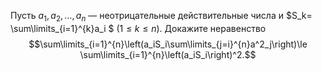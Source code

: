 Пусть $a_1,a_2,\ldots,a_n$ — неотрицательные действительные числа и  $S_k= \sum\limits_{i=1}^{k}a_i $  $(1\le k\le n)$. Докажите неравенство $$\sum\limits_{i=1}^{n}\left(a_iS_i\sum\limits_{j=i}^{n}a^2_j\right)\le \sum\limits_{i=1}^{n}\left(a_iS_i\right)^2.$$